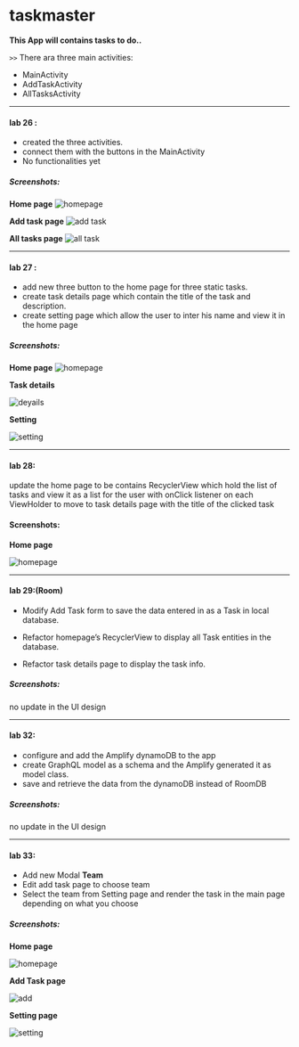 # taskmaster

**This App will contains tasks to do..** 

`>>` There ara three main activities:

* MainActivity
* AddTaskActivity
* AllTasksActivity

---

#### lab 26 :
* created the three activities.
* connect them with the buttons in the MainActivity
* No functionalities yet

##### Screenshots:

**Home page**
![homepage](screenshots/homepage.png)

**Add task page**
![add task](screenshots/addTask.png)

**All tasks page**
![all task](screenshots/allTasks.png)

----

#### lab 27 :

* add new three button to the home page for three static tasks.
* create task details page which contain the title of the task and description.
* create setting page which allow the user to inter his name and view it in the home page

##### Screenshots:

**Home page**
![homepage](screenshots/homepage2.png)

**Task details**

![deyails](screenshots/taskdetails.png)

**Setting**

![setting](screenshots/setting.png)

------


#### lab 28:

update the home page to be contains RecyclerView which hold the list of tasks and view it as a list for the user with  onClick listener on each ViewHolder to move to task details page with the title of the clicked task

#### Screenshots:

**Home page**

![homepage](screenshots/homepage3.png)

---

#### lab 29:(Room)

* Modify Add Task form to save the data entered in as a Task in local database.

* Refactor homepage’s RecyclerView to display all Task entities in the database.
* Refactor task details page to display the task info.

##### Screenshots:

no update in the UI design  


---

#### lab 32:

* configure and add the Amplify dynamoDB to the app
* create GraphQL model as a schema and the Amplify generated it as model class.
* save and retrieve the data from the dynamoDB instead of RoomDB


##### Screenshots:

no update in the UI design

---


#### lab 33:

* Add new Modal **Team**
* Edit add task page to choose team
* Select the team from Setting page and render the task in the main page depending on what you choose


##### Screenshots:


**Home page**

![homepage](screenshots/home33.png)

**Add Task page**

![add](screenshots/add33.png)

**Setting page**

![setting](screenshots/setting33.png)

